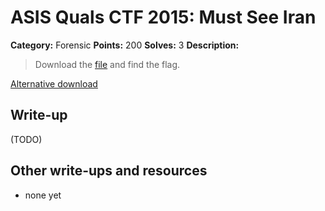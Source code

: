 # ASIS Quals CTF 2015: Must See Iran

**Category:** Forensic
**Points:** 200
**Solves:** 3
**Description:**

> Download the [file](http://tasks.asis-ctf.ir/mustseeIran_301f98783057b46085d65a23bfced03e) and find the flag.

[Alternative download](https://mega.nz/#!DFVRmBrS)

## Write-up

(TODO)

## Other write-ups and resources

* none yet
